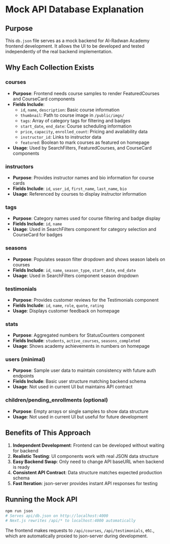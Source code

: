 # Mock API Database Explanation

## Purpose

This `db.json` file serves as a mock backend for Al-Radwan Academy frontend development. It allows the UI to be developed and tested independently of the real backend implementation.

## Why Each Collection Exists

### **courses**

- **Purpose**: Frontend needs course samples to render FeaturedCourses and CourseCard components
- **Fields Include**:
  - `id`, `name`, `description`: Basic course information
  - `thumbnail`: Path to course image in `/public/imgs/`
  - `tags`: Array of category tags for filtering and badges
  - `start_date`, `end_date`: Course scheduling information
  - `price`, `capacity`, `enrolled_count`: Pricing and availability data
  - `instructor_id`: Links to instructor data
  - `featured`: Boolean to mark courses as featured on homepage
- **Usage**: Used by SearchFilters, FeaturedCourses, and CourseCard components

### **instructors**

- **Purpose**: Provides instructor names and bio information for course cards
- **Fields Include**: `id`, `user_id`, `first_name`, `last_name`, `bio`
- **Usage**: Referenced by courses to display instructor information

### **tags**

- **Purpose**: Category names used for course filtering and badge display
- **Fields Include**: `id`, `name`
- **Usage**: Used in SearchFilters component for category selection and CourseCard for badges

### **seasons**

- **Purpose**: Populates season filter dropdown and shows season labels on courses
- **Fields Include**: `id`, `name`, `season_type`, `start_date`, `end_date`
- **Usage**: Used in SearchFilters component season dropdown

### **testimonials**

- **Purpose**: Provides customer reviews for the Testimonials component
- **Fields Include**: `id`, `name`, `role`, `quote`, `rating`
- **Usage**: Displays customer feedback on homepage

### **stats**

- **Purpose**: Aggregated numbers for StatusCounters component
- **Fields Include**: `students`, `active_courses`, `seasons_completed`
- **Usage**: Shows academy achievements in numbers on homepage

### **users** (minimal)

- **Purpose**: Sample user data to maintain consistency with future auth endpoints
- **Fields Include**: Basic user structure matching backend schema
- **Usage**: Not used in current UI but maintains API contract

### **children/pending_enrollments** (optional)

- **Purpose**: Empty arrays or single samples to show data structure
- **Usage**: Not used in current UI but useful for future development

## Benefits of This Approach

1. **Independent Development**: Frontend can be developed without waiting for backend
2. **Realistic Testing**: UI components work with real JSON data structure
3. **Easy Backend Swap**: Only need to change API baseURL when backend is ready
4. **Consistent API Contract**: Data structure matches expected production schema
5. **Fast Iteration**: json-server provides instant API responses for testing

## Running the Mock API

```bash
npm run json
# Serves api/db.json on http://localhost:4000
# Next.js rewrites /api/* to localhost:4000 automatically
```

The frontend makes requests to `/api/courses`, `/api/testimonials`, etc., which are automatically proxied to json-server during development.
